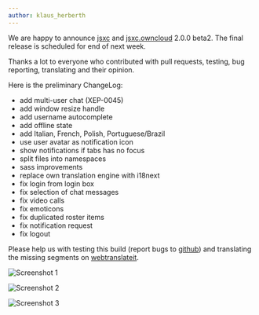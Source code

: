 ```yaml
---
author: klaus_herberth
---
```


We are happy to announce [jsxc](https://github.com/jsxc/jsxc/releases/tag/v2.0.0-beta2) and [jsxc.owncloud](https://github.com/jsxc/jsxc.owncloud/releases/tag/v2.0.0-beta2) 2.0.0 beta2. The final release is scheduled for end of next week.

Thanks a lot to everyone who contributed with pull requests, testing, bug reporting, translating and their opinion.

Here is the preliminary ChangeLog:

- add multi-user chat (XEP-0045)
- add window resize handle
- add username autocomplete
- add offline state
- add Italian, French, Polish, Portuguese/Brazil
- use user avatar as notification icon
- show notifications if tabs has no focus
- split files into namespaces
- sass improvements
- replace own translation engine with i18next
- fix login from login box
- fix selection of chat messages
- fix video calls
- fix emoticons
- fix duplicated roster items
- fix notification request
- fix logout

Please help us with testing this build (report bugs to [github](https://github.com/jsxc/jsxc/issues)) and translating the missing segments on [webtranslateit](https://webtranslateit.com/en/projects/10365-JSXC/project_locales).

![Screenshot 1]({{site.url}}/assets/v2.0.0/screenshot-muc-login.png)

![Screenshot 2]({{site.url}}/assets/v2.0.0/screenshot-muc-chat.png)

![Screenshot 3]({{site.url}}/assets/v2.0.0/screenshot-expanded.png)
